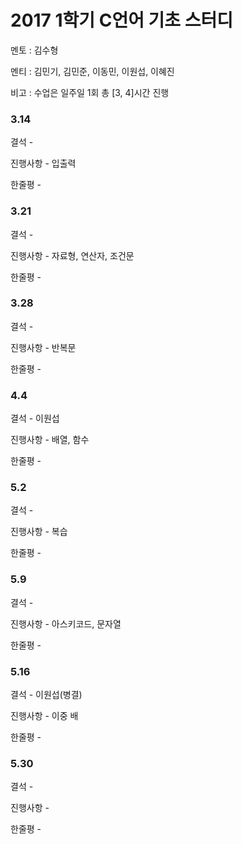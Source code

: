 # 2017 1학기 C언어 기초 스터디

멘토 : 김수형

멘티 : 김민기, 김민준, 이동민, 이원섭, 이혜진

비고 : 수업은 일주일 1회 총 \[3, 4\]시간 진행

### 3.14

결석 -

진행사항 - 입출력

한줄평 -

### 3.21

결석 -

진행사항 - 자료형, 연산자, 조건문

한줄평 -

### 3.28

결석 -

진행사항 - 반복문

한줄평 -

### 4.4

결석 - 이원섭

진행사항 - 배열, 함수

한줄평 -

### 5.2

결석 -

진행사항 - 복습

한줄평 -

### 5.9

결석 -

진행사항 - 아스키코드, 문자열

한줄평 -

### 5.16

결석 - 이원섭\(병결\)

진행사항 - 이중 배

한줄평 -

### 5.30

결석 -

진행사항 -

한줄평 -

